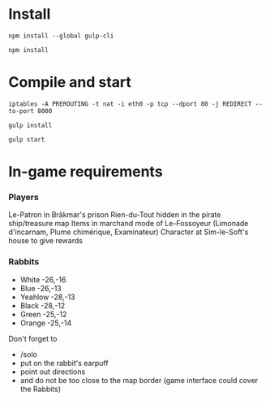 # Install

`npm install --global gulp-cli`

`npm install`



# Compile and start

`iptables -A PREROUTING -t nat -i eth0 -p tcp --dport 80 -j REDIRECT --to-port 8000`

`gulp install`

`gulp start`



# In-game requirements

### Players
Le-Patron in Brâkmar's prison
Rien-du-Tout hidden in the pirate ship/treasure map
Items in marchand mode of Le-Fossoyeur (Limonade d'incarnam, Plume chimérique, Examinateur)
Character at Sim-le-Soft's house to give rewards

### Rabbits

- White	-26,-16
- Blue	-26,-13
- Yeahlow	-28,-13
- Black	-28,-12
- Green	-25,-12
- Orange	-25,-14


Don't forget to 

- /solo
- 	put on the rabbit's earpuff
- 	point out directions
- 	and do not be too close to the map border (game interface could cover the Rabbits)